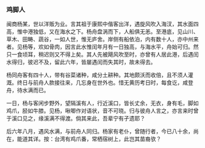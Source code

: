 <script type="text/javascript">
    var head = document.getElementsByTagName('head')[0];
    cssURL = '/public/article_1.css';
    linkTag = document.createElement('link');
    linkTag.href = cssURL;
    linkTag.setAttribute('type','text/css');
    linkTag.setAttribute('rel','stylesheet');
    head.appendChild(linkTag);
</script>
### 鸡脚人

闽商杨某，世以洋贩为业。言其祖于康熙中偕客出洋，遇旋风吹入海汊，其水面四高，惟中港独低，又在海水之下。杨舟盘涡而下，人船俱无恙。至港底，见山川、草木、田畴、蔬谷，一如人世，惟无庐舍。岸侧有船依泊，内有数十人，亦中州来者。见杨等，欢如骨肉，因言此水惟闰年月有一日独高，与海水平，舟始可归。然只一食顷耳，稍迟则又不得上矣。其人先被飓风吹至时，亦曾有人居此港，后遇闰水得归，彼迟不及，留此六年，皆屡遇闰而失其时，故未得去。

杨同舟客有四十人，带有谷菜诸种，咸分土耕种。其地颇沃而收倍，且不须人灌溉。终日与前舟人款接往来，几忘身在世外也。惜无黄历考日时，每食讫，咸登舟，待水满而已。

一日，杨与客闲步野外，望隔溪有人，行近溪口，皆长丈余，无衣，身有毛，脚如鸡爪，胫如牛膝。见杨，啾唧作对语状，音不可晓。归与彼舟人言之，亦言来时曾于溪口见之，缘溪满不得渡。倘其来此，吾辈宁有孑遗耶？

后六年八月，遇风水满，与前舟人同归。杨家有老仆，曾随行者，今已八十余，尚在，能道其详。按：台湾有鸡爪番，常栖宿树上，此岂其苗裔欤？

